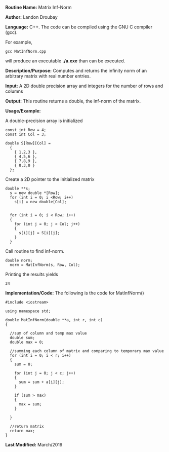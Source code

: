 **Routine Name:**           Matrix Inf-Norm

**Author:** Landon Droubay

**Language:** C++. The code can be compiled using the GNU C compiler (gcc).

For example,

    gcc MatInfNorm.cpp

will produce an executable **./a.exe** than can be executed. 

**Description/Purpose:** Computes and returns the infinity norm of an arbitrary matrix with real number entries.

**Input:** A 2D double precision array and integers for the number of rows and columns

**Output:** This routine returns a double, the inf-norm of the matrix.

**Usage/Example:**

A double-precision array is initialized

```c_cpp
const int Row = 4;
const int Col = 3;

double S[Row][Col] =
  {
    { 1,2,3 },
    { 4,5,6 },
    { 7,8,9 },
    { 0,3,0 }
  };
```
Create a 2D pointer to the initialized matrix

```c_cpp
double **s;
  s = new double *[Row];
  for (int i = 0; i <Row; i++)
    s[i] = new double[Col];


  for (int i = 0; i < Row; i++)
  {
    for (int j = 0; j < Col; j++)
    {
      s[i][j] = S[i][j];
    }
  }
```
Call routine to find inf-norm.

```c_cpp
double norm;
  norm = MatInfNorm(s, Row, Col);
```

Printing the results yields

```c_cpp
24
```

**Implementation/Code:** The following is the code for MatInfNorm()

```c_cpp
#include <iostream>

using namespace std;

double MatInfNorm(double **a, int r, int c)
{

  //sum of column and temp max value
  double sum;
  double max = 0;

  //summing each column of matrix and comparing to temporary max value
  for (int i = 0; i < r; i++)
  {
    sum = 0;

    for (int j = 0; j < c; j++)
    {
      sum = sum + a[i][j];
    }

    if (sum > max)
    {
      max = sum;
    }

  }

  //return matrix
  return max;
}
```
**Last Modified:** March/2019

